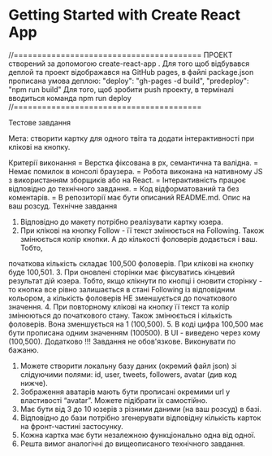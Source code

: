 # Getting Started with Create React App

//========================================
ПРОЕКТ створений за допомогою create-react-app .
Для того щоб відбувався деплой та проект відображався на GitHub pages, в файлі package.json прописана умова деплою:
"deploy": "gh-pages -d build",
"predeploy": "npm run build"
Для того, щоб зробити push проекту, в терміналі вводиться команда npm run deploy
//========================================

Тестове завдання

Мета: створити картку для одного твіта та додати інтерактивності при клікові на кнопку.

Критерії виконання
= Верстка фіксована в рх, семантична та валідна.
= Немає помилок в консолі браузера.
= Робота виконана на нативному JS з використанням зборщиків або на React.
= Інтерактивність працює відповідно до технічного завдання.
= Код відформатований та без коментарів.
= В репозиторії має бути описаний README.md. Опис на ваш розсуд.
Технічне завдання

1. Відповідно до макету потрібно реалізувати картку юзера.
2. При клікові на кнопку Follow - її текст змінюється на Following. Також
   змінюється колір кнопки. А до кількості фоловерів додається і ваш. Тобто,

початкова кількість складає 100,500 фоловерів. При клікові на кнопку буде
100,501. 3. При оновлені сторінки має фіксуватись кінцевий результат дій юзера. Тобто,
якщо клікнути по кнопці і оновити сторінку - то кнопка все рівно залишається в стані Following із відповідним кольором, а кількість фоловерів НЕ зменшується до початкового значення. 4. При повторному клікові на кнопку її текст та колір змінюються до початкового стану. Також змінюється і кількість фоловерів. Вона зменшується на 1 (100,500). 5. В коді цифра 100,500 має бути прописана одним значенням (100500). В UI - виведено через кому (100,500).
Додатково
!!! Завдання не обов'язкове. Виконувати по бажаню.

1. Можете створити локальну базу даних (окремий файл json) зі слідуючими полями: id, user, tweets, followers, avatar (див код нижче).
2. Зображення аватарів мають бути прописані окремими url у властивості “avatar”. Можете підібрати їх самостійно.
3. Має бути від 3 до 10 юзерів з різними даними (на ваш розсуд) в базі.
4. Відповідно до бази потрібно згенерувати відповідну кількість карток на
   фронт-частині застосунку.
5. Кожна картка має бути незалежною функціонально одна від одної.
6. Решта вимог аналогічні до вищеописаного технічного завдання.
